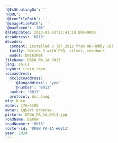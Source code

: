 ```yaml
---
'@IsShuntingOn': ''
'@URL': ''
'@iconFilePath': ''
'@imageFilePath': ''
'@maxSpeed': '100'
dateUpdated: 2013-01-03T15:41:18.000+0000
dccAddress: '6013'
decoder:
  comment: installed 3 jan 2013 from RD-Hobby (D)
  family: Series 3 with FX3, silent, readback
  model: DN163K0A
fileName: DRGW_PA_1A_6013
lang: en-us
layout: train-item
locoaddress:
  dcclocoaddress:
    '@longaddress': 'yes'
    '@number': '6013'
  number: '6013'
  protocol: dcc_long
mfg: Kato
model: 176=4108
owner: Egbert Broerse
picture: DRGW_PA_1A_6013.jpg
roadName: D&RGW
roadNumber: '6013'
roster-id: 'DRGW PA-1A #6013'
year: 2024
---
```


